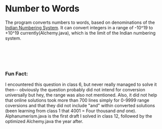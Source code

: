 # Number to Words
The program converts numbers to words, based on denominations of the [Indian Numbering System](https://en.wikipedia.org/wiki/Indian_numbering_system#:~:text=These%20include%201%20arab%20(equal,quadrillion)%2C%20and%201%20mahashankh%20()). It can convert integers in a range of -10^19 to +10^19 currently(Alchemy.java), which is the limit of the Indian numbering system.
#  
### Fun Fact:
I encountered this question in class 6, but never really managed to solve it then-- obviously the question probably did not intend for conversion universally but hey, the range was also not mentioned. Also, it did not help that online solutions took more than 700 lines simply for 0-9999 range coversions and that they did not include "and" within converted solutions (been learning from class 1 that 4001 = Four thousand *and* one). Alphanumerism.java is the first draft I solved in class 12, followed by the optimized Alchemy.java the year after.
